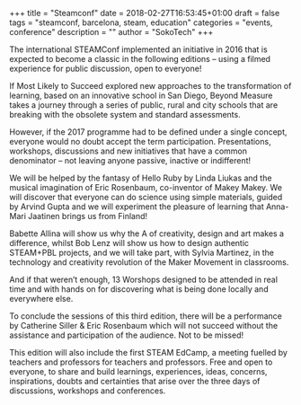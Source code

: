 +++
title = "Steamconf"
date = 2018-02-27T16:53:45+01:00
draft = false
tags = "steamconf, barcelona, steam, education"
categories = "events, conference"
description = ""
author = "SokoTech"
+++


The international STEAMConf implemented an initiative in 2016 that is expected to become a classic in the following editions – using a filmed experience for public discussion, open to everyone!

If Most Likely to Succeed explored new approaches to the transformation of learning, based on an innovative school in San Diego, Beyond Measure takes a journey through a series of public, rural and city schools that are breaking with the obsolete system and standard assessments.
 
However, if the 2017 programme had to be defined under a single concept, everyone would no doubt accept the term participation. Presentations, workshops, discussions and new initiatives that have a common denominator – not leaving anyone passive, inactive or indifferent!

We will be helped by the fantasy of Hello Ruby by Linda Liukas and the musical imagination of Eric Rosenbaum, co-inventor of Makey Makey. We will discover that everyone can do science using simple materials, guided by Arvind Gupta and we will experiment the pleasure of learning that Anna-Mari Jaatinen brings us from Finland!
 

Babette Allina will show us why the A of creativity, design and art makes a difference, whilst Bob Lenz will show us how to design authentic STEAM+PBL projects, and we will take part, with Sylvia Martinez, in the technology and creativity revolution of the Maker Movement in classrooms.


And if that weren’t enough, 13 Worshops designed to be attended in real time and with hands on for discovering what is being done locally and everywhere else.

 
To conclude the sessions of this third edition, there will be a performance by Catherine Siller & Eric Rosenbaum which will not succeed without the assistance and participation of the audience. Not to be missed!


This edition will also include the first STEAM EdCamp, a meeting fuelled by teachers and professors for teachers and professors. Free and open to everyone, to share and build learnings, experiences, ideas, concerns, inspirations, doubts and certainties that arise over the three days of discussions, workshops and conferences.